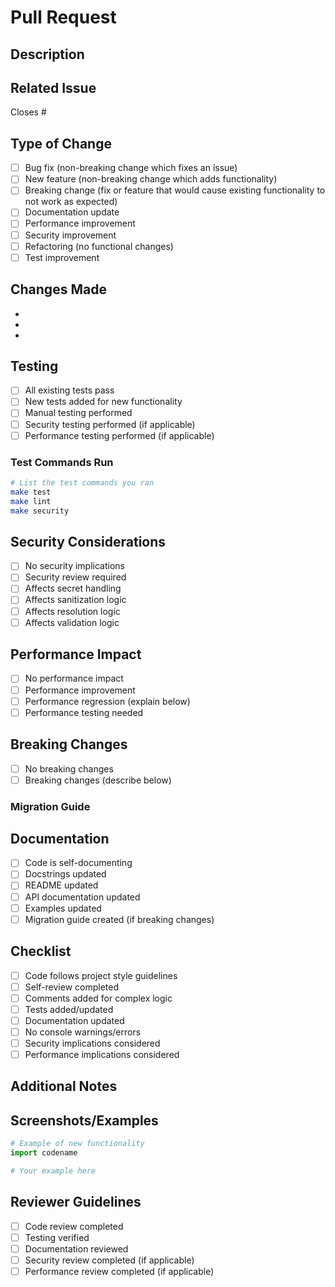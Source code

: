 # Pull Request

## Description
<!-- Provide a clear and concise description of the changes -->

## Related Issue
<!-- Link to the issue this PR addresses -->
Closes #

## Type of Change
<!-- Mark the appropriate option with an x -->
- [ ] Bug fix (non-breaking change which fixes an issue)
- [ ] New feature (non-breaking change which adds functionality)
- [ ] Breaking change (fix or feature that would cause existing functionality to not work as expected)
- [ ] Documentation update
- [ ] Performance improvement
- [ ] Security improvement
- [ ] Refactoring (no functional changes)
- [ ] Test improvement

## Changes Made
<!-- List the specific changes made in this PR -->
- 
- 
- 

## Testing
<!-- Describe the testing performed -->
- [ ] All existing tests pass
- [ ] New tests added for new functionality
- [ ] Manual testing performed
- [ ] Security testing performed (if applicable)
- [ ] Performance testing performed (if applicable)

### Test Commands Run
```bash
# List the test commands you ran
make test
make lint
make security
```

## Security Considerations
<!-- If this change has security implications, describe them -->
- [ ] No security implications
- [ ] Security review required
- [ ] Affects secret handling
- [ ] Affects sanitization logic
- [ ] Affects resolution logic
- [ ] Affects validation logic

## Performance Impact
<!-- Describe any performance implications -->
- [ ] No performance impact
- [ ] Performance improvement
- [ ] Performance regression (explain below)
- [ ] Performance testing needed

## Breaking Changes
<!-- If this is a breaking change, describe the impact -->
- [ ] No breaking changes
- [ ] Breaking changes (describe below)

### Migration Guide
<!-- If breaking changes, provide migration steps -->

## Documentation
<!-- Mark all that apply -->
- [ ] Code is self-documenting
- [ ] Docstrings updated
- [ ] README updated
- [ ] API documentation updated
- [ ] Examples updated
- [ ] Migration guide created (if breaking changes)

## Checklist
<!-- Ensure all items are completed -->
- [ ] Code follows project style guidelines
- [ ] Self-review completed
- [ ] Comments added for complex logic
- [ ] Tests added/updated
- [ ] Documentation updated
- [ ] No console warnings/errors
- [ ] Security implications considered
- [ ] Performance implications considered

## Additional Notes
<!-- Any additional information for reviewers -->

## Screenshots/Examples
<!-- If applicable, add screenshots or code examples -->

```python
# Example of new functionality
import codename

# Your example here
```

## Reviewer Guidelines
<!-- For reviewers -->
- [ ] Code review completed
- [ ] Testing verified
- [ ] Documentation reviewed
- [ ] Security review completed (if applicable)
- [ ] Performance review completed (if applicable)
